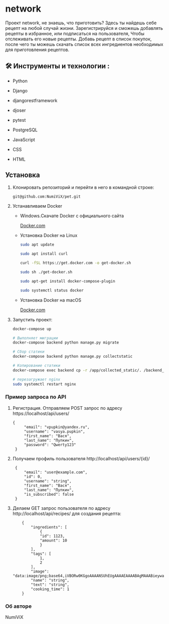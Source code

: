 # network
Проект network, не знаешь, что приготовить? Здесь ты найдешь себе рецепт на любой случай жизни.
Зарегистрируйся и сможешь добавлять рецепты в избранное, или подписаться на пользователя, Чтобы 
отслеживать его новые рецепты. Добавь рецепт в список покупок, после чего ты можешь скачать
список всех ингредиентов необходимых для приготовления рецептов.

## :hammer_and_wrench: Инструменты и технологии :
- Python

- Django

- djangorestframework

- djoser

- pytest

- PostgreSQL

- JavaScript

- CSS

- HTML


## Установка 

1. Клонировать репозиторий и перейти в него в командной строке:

    ```BASH
    git@github.com:NumiViX/pet.git
    ```

2. Устанавливаем Docker
   - Windows.Скачате Docker с официального сайта

      [Docker.com](https://www.docker.com/products/docker-desktop/)

   - Установка Docker на Linux 

        ```BASH
        sudo apt update
        ```
        ```BASH
        sudo apt install curl
        ```
        ```BASH
        curl -fSL https://get.docker.com -o get-docker.sh
        ```
        ```BASH
        sudo sh ./get-docker.sh
        ```
        ```BASH    
        sudo apt-get install docker-compose-plugin
        ```
        ```BASH    
        sudo systemctl status docker
        ```

   - Установка Docker на macOS

        [Docker.com](https://www.docker.com/products/docker-desktop/)

3. Запустить проект:

    ```BASH
    docker-compose up
    ```
    ```BASH    
    # Выполняет миграции
    docker-compose backend python manage.py migrate
    ```
    ```BASH    
    # Сбор статики
    docker-compose backend python manage.py collectstatic
    ```
    ```BASH
    # Копирование статики
    docker-compose exec backend cp -r /app/collected_static/. /backend_static/static/
    ```
    ```BASH 
    # перезагружает nginx
    sudo systemctl restart nginx
    ```
### Пример запроса по API 
1. Регистрация. Отправляем POST запрос по адресу https://localhost/api/users/
   ```
   {
        "email": "vpupkin@yandex.ru",
        "username": "vasya.pupkin",
        "first_name": "Вася",
        "last_name": "Пупкин",
        "password": "Qwerty123"
    }   
   ```
2. Получаем профиль пользователя http://localhost/api/users/{id}/
   ```
    {
        "email": "user@example.com",
        "id": 0,
        "username": "string",
        "first_name": "Вася",
        "last_name": "Пупкин",
        "is_subscribed": false
    }
   ```
3. Делаем GET запрос пользователя по адресу http://localhost/api/recipes/ для создания рецепта:
    ```
        {
            "ingredients": [
                {
                "id": 1123,
                "amount": 10
                }
            ],
            "tags": [
                1,
                2
            ],
            "image": "data:image/png;base64,iVBORw0KGgoAAAANSUhEUgAAAAEAAAABAgMAAABieywaAAAACVBMVEUAAAD///9fX1/S0ecCAAAACXBIWXMAAA7EAAAOxAGVKw4bAAAACklEQVQImWNoAAAAggCByxOyYQAAAABJRU5ErkJggg==",
            "name": "string",
            "text": "string",
            "cooking_time": 1
        }
    ```


### Об авторе

NumiViX

